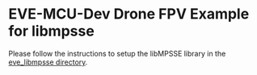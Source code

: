 # EVE-MCU-Dev Drone FPV Example for libmpsse

Please follow the instructions to setup the libMPSSE library in the [eve_libmpsse directory](../../../ports/eve_libmpsse/README.md).
